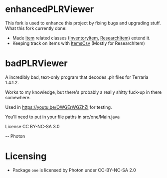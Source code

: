 # enhancedPLRViewer
This fork is used to enhance this project by fixing bugs and upgrading stuff.
What this fork currently done:
 - Made [Item](src/one/Item.java) related classes ([InventoryItem](src/one/InventoryItem.java), [ResearchItem](src/one/ResearchItem.java)) extend it.
 - Keeping track on items with [ItemsCsv](src/one/ItemsCsv.java) (Mostly for ResearchItem)
# badPLRViewer

A incredibly bad, text-only program that decodes .plr files for Terraria 1.4.1.2.

Works to my knowledge, but there's probably a really shitty fuck-up in there somewhere.

Used in https://youtu.be/OWGErWGZhZI for testing.

You'll need to put in your file paths in src/one/Main.java

License CC BY-NC-SA 3.0

-- Photon
# Licensing
 - Package `one` is licensed by Photon under CC-BY-NC-SA 2.0
